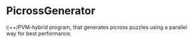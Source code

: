 # PicrossGenerator
c++/PVM-hybrid program, that generates picross puzzles using a parallel way for best performance.

